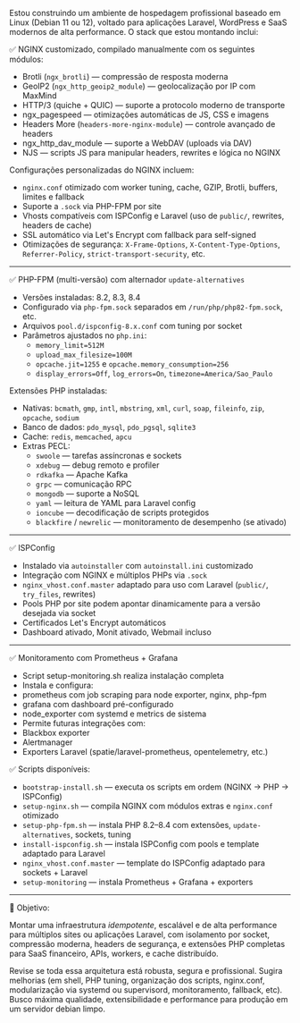 Estou construindo um ambiente de hospedagem profissional baseado em Linux (Debian 11 ou 12), voltado para aplicações Laravel, WordPress e SaaS modernos de alta performance. O stack que estou montando inclui:

✅ NGINX customizado, compilado manualmente com os seguintes módulos:

- Brotli (`ngx_brotli`) — compressão de resposta moderna
- GeoIP2 (`ngx_http_geoip2_module`) — geolocalização por IP com MaxMind
- HTTP/3 (quiche + QUIC) — suporte a protocolo moderno de transporte
- ngx_pagespeed — otimizações automáticas de JS, CSS e imagens
- Headers More (`headers-more-nginx-module`) — controle avançado de headers
- ngx_http_dav_module — suporte a WebDAV (uploads via DAV)
- NJS — scripts JS para manipular headers, rewrites e lógica no NGINX

Configurações personalizadas do NGINX incluem:

- `nginx.conf` otimizado com worker tuning, cache, GZIP, Brotli, buffers, limites e fallback
- Suporte a `.sock` via PHP-FPM por site
- Vhosts compatíveis com ISPConfig e Laravel (uso de `public/`, rewrites, headers de cache)
- SSL automático via Let's Encrypt com fallback para self-signed
- Otimizações de segurança: `X-Frame-Options`, `X-Content-Type-Options`, `Referrer-Policy`, `strict-transport-security`, etc.

---

✅ PHP-FPM (multi-versão) com alternador `update-alternatives`

- Versões instaladas: 8.2, 8.3, 8.4
- Configurado via `php-fpm.sock` separados em `/run/php/php82-fpm.sock`, etc.
- Arquivos `pool.d/ispconfig-8.x.conf` com tuning por socket
- Parâmetros ajustados no `php.ini`:
  - `memory_limit=512M`
  - `upload_max_filesize=100M`
  - `opcache.jit=1255` e `opcache.memory_consumption=256`
  - `display_errors=Off`, `log_errors=On`, `timezone=America/Sao_Paulo`

Extensões PHP instaladas:

- Nativas: `bcmath`, `gmp`, `intl`, `mbstring`, `xml`, `curl`, `soap`, `fileinfo`, `zip`, `opcache`, `sodium`
- Banco de dados: `pdo_mysql`, `pdo_pgsql`, `sqlite3`
- Cache: `redis`, `memcached`, `apcu`
- Extras PECL:
  - `swoole` — tarefas assíncronas e sockets
  - `xdebug` — debug remoto e profiler
  - `rdkafka` — Apache Kafka
  - `grpc` — comunicação RPC
  - `mongodb` — suporte a NoSQL
  - `yaml` — leitura de YAML para Laravel config
  - `ioncube` — decodificação de scripts protegidos
  - `blackfire` / `newrelic` — monitoramento de desempenho (se ativado)

---

✅ ISPConfig

- Instalado via `autoinstaller` com `autoinstall.ini` customizado
- Integração com NGINX e múltiplos PHPs via `.sock`
- `nginx_vhost.conf.master` adaptado para uso com Laravel (`public/`, `try_files`, rewrites)
- Pools PHP por site podem apontar dinamicamente para a versão desejada via socket
- Certificados Let's Encrypt automáticos
- Dashboard ativado, Monit ativado, Webmail incluso

---

✅ Monitoramento com Prometheus + Grafana

- Script setup-monitoring.sh realiza instalação completa
- Instala e configura:
- prometheus com job scraping para node exporter, nginx, php-fpm
- grafana com dashboard pré-configurado
- node_exporter com systemd e metrics de sistema
- Permite futuras integrações com:
- Blackbox exporter
- Alertmanager
- Exporters Laravel (spatie/laravel-prometheus, opentelemetry, etc.)

✅ Scripts disponíveis:

- `bootstrap-install.sh` — executa os scripts em ordem (NGINX → PHP → ISPConfig)
- `setup-nginx.sh` — compila NGINX com módulos extras e `nginx.conf` otimizado
- `setup-php-fpm.sh` — instala PHP 8.2–8.4 com extensões, `update-alternatives`, sockets, tuning
- `install-ispconfig.sh` — instala ISPConfig com pools e template adaptado para Laravel
- `nginx_vhost.conf.master` — template do ISPConfig adaptado para sockets + Laravel
- `setup-monitoring` — instala Prometheus + Grafana + exporters

---

🎯 Objetivo:

Montar uma infraestrutura _idempotente_, escalável e de alta performance para múltiplos sites ou aplicações Laravel, com isolamento por socket, compressão moderna, headers de segurança, e extensões PHP completas para SaaS financeiro, APIs, workers, e cache distribuído.

Revise se toda essa arquitetura está robusta, segura e profissional. Sugira melhorias (em shell, PHP tuning, organização dos scripts, nginx.conf, modularização via systemd ou supervisord, monitoramento, fallback, etc). Busco máxima qualidade, extensibilidade e performance para produção em um servidor debian limpo.

